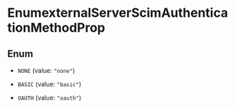 

# EnumexternalServerScimAuthenticationMethodProp

## Enum


* `NONE` (value: `"none"`)

* `BASIC` (value: `"basic"`)

* `OAUTH` (value: `"oauth"`)



